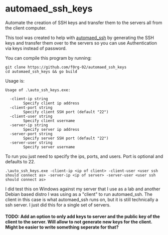 # automaed_ssh_keys
Automate the creation of SSH keys and transfer them to the servers all from the client computer.

This tool was created to help with [automaed_ssh](https://github.com/f0rg-02/automaed_ssh) by generating the SSH keys and transfer them over to the servers so you can use Authentication via keys instead of password.

You can compile this program by running:
```
git clone https://github.com/f0rg-02/automaed_ssh_keys
cd automaed_ssh_keys && go build
```

Usage is:
```
Usage of .\auto_ssh_keys.exe: 

  -client-ip string
        Specify client ip address
  -client-port string
        Specify client SSH port (default "22")
  -client-user string
        Specify client username
  -server-ip string
        Specify server ip address
  -server-port string
        Specify server SSH port (default "22")
  -server-user string
        Specify server username
```

To run you just need to specify the ips, ports, and users. Port is optional and defaults to 22.
```
.\auto_ssh_keys.exe -client-ip <ip of client> -client-user <user ssh should connect as> -server-ip <ip of server> -server-user <user ssh should connect as>
```
I did test this on Windows against my server that I use as a lab and another Debian based distro I was using as a "client" to run automaed_ssh. The client in this case is what automaed_ssh runs on, but it is still technically a ssh server. I just did this for a single set of servers.

#### TODO: Add an option to only add keys to server and the public key of the client to the server. Will allow to not generate new keys for the client. Might be easier to write something seperate for that?


